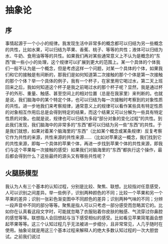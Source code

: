 # 抽象论

## 序

事情起源于一个小小的规律。我发现生活中非常多的概念都可以归结为另一些概念的共性，比如水果，可以归结为苹果、香蕉、桃子、等等的共性；液体可以归结为水、牛奶、食用油等等的共性。如果我们再对某些通常意义上不认为是概念的“东西”做一些小小的处理，这个规律可以扩展到更大的范围上。某一个具体的个体我们一般不认为是一个概念，但是考虑这样一个问题，对某一个具体的个体，如果我们和它的接触是有间断的，那我们是如何知道第二次接触的那个个体是第一次接触的那个个体？举一个具体的例子，我有一个杯子，在家里用它喝过水，第二天上班回来之后，我如何知道这个杯子是我之前喝过水的那个杯子呢？显然，我是通过杯子的外形、重量、触感、甚至空间上的相对位置（总是在我家里）来判断的。也就是说，我们脑海中的某个特定个体，也可以归结为每一次接触时考察到的对象性质的共性。进一步地我们来考察规律，通常意义上的规律可以看作某些具有特定性质的对象相互作用后总是会得到特定的结果，而这个结果又可以分解为一些具有特定性质的对象。也就是说，规律也可以归结为多段“部分对象的变化过程”的共性。到此我们发现，我们脑海中的非常多的“东西”都可以归结为另一些“东西”的共性。于是我们就想，如果对着某个脑海里的“东西”（比如某个概念或某条规律）反复考察它作为共性的来源，共性来源的共性来源……（比如对苹果这一概念，我们找到它的共性来源，即每一个具体的苹果个体，再进一步找到苹果个体的共性来源，即我们与这个苹果每一次接触的感受）如果我们对脑海里的“东西”都执行这个操作，最后都会得到什么？这些最终的源头又有哪些共性呢？

## 火腿肠模型

我认为人有三个基本的认知过程，分别是比较、聚焦、联想。比较指对任意感受，人可以识别之间差异。举一些例子，识别两种颜色的不同；比较一个苹果和另一个苹果的差异；识别一张彩色渐变图中不同颜色的差异；识别两种气味的不同；分辨一段声音中不同的部分等等。聚焦是指人可以只考虑一部分感受而忽略其它的。比如你在认真看这段文字时，可能就忽略了衣服贴着你皮肤的触感、气流穿过你鼻腔的感觉等等。联想指人会回想起与当下感受相似的感受。比如看见苹果简笔画会想起苹果等等。这三个认知过程几乎无法被进一步细分，且非常常见，人几乎随时在使用。抽象论就是用这三个基本过程来解释人的绝大多数认知过程的一次大胆尝试。之前我们说过


